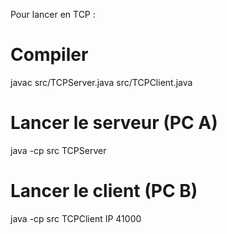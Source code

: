 Pour lancer en TCP : 


# Compiler
javac src/TCPServer.java src/TCPClient.java

# Lancer le serveur (PC A)
java -cp src TCPServer
# Lancer le client (PC B)
java -cp src TCPClient IP 41000
